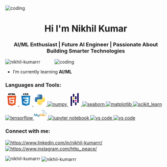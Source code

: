 <img align = "center" alt = "coding" src = "https://user-images.githubusercontent.com/90236635/232446433-d5540fa2-fe28-4bb8-b929-cdb51fe61336.gif">

<h1 align="center">Hi I'm Nikhil Kumar</h1>
<h3 align="center">AI/ML Enthusiast | Future AI Engineer | Passionate About Building Smarter Technologies</h3>

<img align = "right" alt = "coding" width = "350" src = "https://user-images.githubusercontent.com/74038190/212749447-bfb7e725-6987-49d9-ae85-2015e3e7cc41.gif">

<p align="left"> <img src="https://komarev.com/ghpvc/?username=nikhil-kumarrr&label=Profile%20views&color=0e75b6&style=flat" alt="nikhil-kumarrr" /> </p>

- I’m currently learning **AI/ML**

<h3 align="left">Languages and Tools:</h3>

<p align="left"> 
<a href="https://www.w3.org/html/" target="_blank" rel="noreferrer"> <img src="https://raw.githubusercontent.com/devicons/devicon/master/icons/html5/html5-original-wordmark.svg" alt="html5" width="40" height="40"/> </a> 
<a href="https://www.w3schools.com/css/" target="_blank" rel="noreferrer"> <img src="https://raw.githubusercontent.com/devicons/devicon/master/icons/css3/css3-original-wordmark.svg" alt="css3" width="40" height="40"/> </a> 
<a href="https://www.python.org" target="_blank" rel="noreferrer"> <img src="https://raw.githubusercontent.com/devicons/devicon/master/icons/python/python-original.svg" alt="python" width="40" height="40"/> </a> 
<a href="https://numpy.org/" target="_blank" rel="noreferrer"> <img src="https://www.pythontutorial.net/wp-content/uploads/2022/08/numpy-tutorial.svg" alt="numpy" width="40" height="40"/> </a>
<a href="https://pandas.pydata.org/" target="_blank" rel="noreferrer"> <img src="https://raw.githubusercontent.com/devicons/devicon/2ae2a900d2f041da66e950e4d48052658d850630/icons/pandas/pandas-original.svg" alt="pandas" width="40" height="40"/> </a> 
<a href="https://seaborn.pydata.org/" target="_blank" rel="noreferrer"> <img src="https://seaborn.pydata.org/_images/logo-mark-lightbg.svg" alt="seaborn" width="40" height="40"/> </a> 
<a href="https://matplotlib.org/" target="_blank" rel="noreferrer"> <img src="https://miro.medium.com/v2/resize:fit:1400/0*1rFbecS2nRDQvTna" alt="matplotlib" width="70" height="50"/> </a>
<a href="https://scikit-learn.org/" target="_blank" rel="noreferrer"> <img src="https://upload.wikimedia.org/wikipedia/commons/0/05/Scikit_learn_logo_small.svg" alt="scikit_learn" width="40" height="40"/> </a> 
<a href="https://www.tensorflow.org" target="_blank" rel="noreferrer"> <img src="https://www.vectorlogo.zone/logos/tensorflow/tensorflow-icon.svg" alt="tensorflow" width="40" height="40"/> </a> 
<a href="https://www.mysql.com/" target="_blank" rel="noreferrer"> <img src="https://raw.githubusercontent.com/devicons/devicon/master/icons/mysql/mysql-original-wordmark.svg" alt="mysql" width="40" height="40"/> </a> 
<a href="https://jupyter.org/" target="_blank" rel="noreferrer"> <img src="https://encrypted-tbn0.gstatic.com/images?q=tbn:ANd9GcS4X0jFmoPrDmg3um32N32i7YzuHi2Vmwv3ow&s" alt="jupyter notebook" width="70" height="40"/> </a> 
<a href="https://code.visualstudio.com/" target="_blank" rel="noreferrer"> <img src="https://image.pngaaa.com/904/5099904-middle.png" alt="vs code" width="60" height="40"/> </a> 
<a href="https://colab.research.google.com/" target="_blank" rel="noreferrer"> <img src="https://colab.research.google.com/img/colab_favicon_256px.png" alt="vs code" width="50" height="80"/> </a> 
</p>

<h3 align="left">Connect with me:</h3>

<p align="left">
<a href="https://www.linkedin.com/in/nikhil-kumarrr/" target="blank"><img align="center" src="https://raw.githubusercontent.com/rahuldkjain/github-profile-readme-generator/master/src/images/icons/Social/linked-in-alt.svg" alt="https://www.linkedin.com/in/nikhil-kumarrr/" height="30" width="40" /></a>
<a href="https://www.instagram.com/http_.peace/" target="blank"><img align="center" src="https://raw.githubusercontent.com/rahuldkjain/github-profile-readme-generator/master/src/images/icons/Social/instagram.svg" alt="https://www.instagram.com/http_.peace/" height="30" width="40" /></a>
</p>

<p><img align="left" src="https://github-readme-stats.vercel.app/api/top-langs?username=nikhil-kumarrr&show_icons=true&locale=en&layout=compact" alt="nikhil-kumarrr" /></p>

<p>&nbsp;<img align="center" src="https://github-readme-stats.vercel.app/api?username=nikhil-kumarrr&show_icons=true&locale=en" alt="nikhil-kumarrr" /></p>
